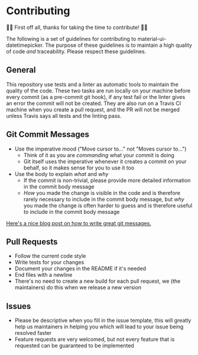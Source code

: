 # Contributing
:raised_hands::tada: First off all, thanks for taking the time to contribute! :tada::raised_hands:

The following is a set of guidelines for contributing to material-ui-datetimepicker. The purpose of these 
guidelines is to maintain a high quality of code *and* traceability. Please respect these 
guidelines.

## General
This repository use tests and a linter as automatic tools to maintain the quality of the code. 
These two tasks are run locally on your machine before every commit (as a pre-commit git hook), 
if any test fail or the linter gives an error the commit will not be created. They are also run on 
a Travis CI machine when you create a pull request, and the PR will not be merged unless Travis 
says all tests and the linting pass.

## Git Commit Messages
* Use the imperative mood ("Move cursor to..." not "Moves cursor to...")
  * Think of it as you are *commanding* what your commit is doing
  * Git itself uses the imperative whenever it creates a commit on your behalf, so it makes sense 
   for you to use it too
* Use the body to explain *what* and *why*
  * If the commit is non-trivial, please provide more detailed information in the commit body 
   message
  * *How* you made the change is visible in the code and is therefore rarely necessary to include 
   in the commit body message, but *why* you made the change is often harder to guess and is 
   therefore useful to include in the commit body message

[Here's a nice blog post on how to write great git messages.](http://chris.beams.io/posts/git-commit/)

## Pull Requests
* Follow the current code style
* Write tests for your changes
* Document your changes in the README if it's needed
* End files with a newline
* There's no need to create a new build for each pull request, we (the maintainers) do this when we
 release a new version

## Issues
* Please be descriptive when you fill in the issue template, this will greatly help us maintainers
 in helping you which will lead to your issue being resolved faster
* Feature requests are very welcomed, but not every feature that is requested can be guaranteed 
 to be implemented